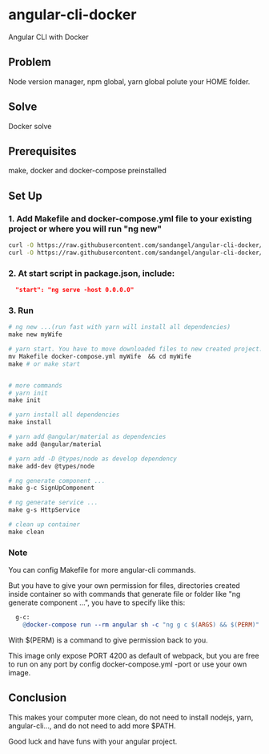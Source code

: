 # angular-cli-docker

Angular CLI with Docker

## Problem
Node version manager, npm global, yarn global polute your HOME folder.

## Solve
Docker solve

## Prerequisites
make, docker and docker-compose preinstalled

## Set Up

### 1. Add Makefile and docker-compose.yml file to your existing project or where you will run "ng new"

``` bash
curl -O https://raw.githubusercontent.com/sandangel/angular-cli-docker/master/Makefile
curl -O https://raw.githubusercontent.com/sandangel/angular-cli-docker/master/docker-compose.yml
```

### 2. At start script in package.json, include:

``` package.json
  "start": "ng serve -host 0.0.0.0"
```

### 3. Run 
``` Makefile
# ng new ...(run fast with yarn will install all dependencies)
make new myWife

# yarn start. You have to move downloaded files to new created project.
mv Makefile docker-compose.yml myWife  && cd myWife
make # or make start


# more commands
# yarn init
make init

# yarn install all dependencies
make install

# yarn add @angular/material as dependencies
make add @angular/material

# yarn add -D @types/node as develop dependency
make add-dev @types/node

# ng generate component ...
make g-c SignUpComponent

# ng generate service ...
make g-s HttpService

# clean up container
make clean
```

### Note
You can config Makefile for more angular-cli commands.

But you have to give your own permission for files, directories created inside container so with commands that generate file or folder like "ng generate component ...", you have to specify like this:

``` Makefile
  g-c:
	@docker-compose run --rm angular sh -c "ng g c $(ARGS) && $(PERM)"
```
With $(PERM) is a command to give permission back to you.

This image only expose PORT 4200 as default of webpack, but you are free to run on any port by config docker-compose.yml -port or use your own image.


## Conclusion

This makes your computer more clean, do not need to install nodejs, yarn, angular-cli..., and do not need to add more $PATH.

Good luck and have funs with your angular project.
